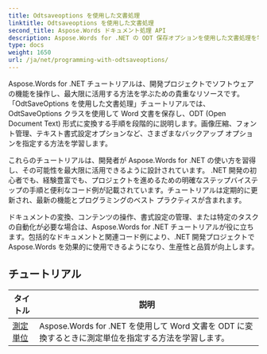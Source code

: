 ```yaml
---
title: Odtsaveoptions を使用した文書処理
linktitle: Odtsaveoptions を使用した文書処理
second_title: Aspose.Words ドキュメント処理 API
description: Aspose.Words for .NET の ODT 保存オプションを使用した文書処理を学習します。 Word 文書を ODT 形式で保存するためのサンプル コードを含む詳細なチュートリアル。
type: docs
weight: 1650
url: /ja/net/programming-with-odtsaveoptions/
---
```

Aspose.Words for .NET チュートリアルは、開発プロジェクトでソフトウェアの機能を操作し、最大限に活用する方法を学ぶための貴重なリソースです。 「OdtSaveOptions を使用した文書処理」チュートリアルでは、OdtSaveOptions クラスを使用して Word 文書を保存し、ODT (Open Document Text) 形式に変換する手順を段階的に説明します。画像圧縮、フォント管理、テキスト書式設定オプションなど、さまざまなバックアップ オプションを指定する方法を学習します。

これらのチュートリアルは、開発者が Aspose.Words for .NET の使い方を習得し、その可能性を最大限に活用できるように設計されています。 .NET 開発の初心者でも、経験豊富でも、プロジェクトを進めるための明確なステップバイステップの手順と便利なコード例が記載されています。チュートリアルは定期的に更新され、最新の機能とプログラミングのベスト プラクティスが含まれます。

ドキュメントの変換、コンテンツの操作、書式設定の管理、または特定のタスクの自動化が必要な場合は、Aspose.Words for .NET チュートリアルが役に立ちます。包括的なドキュメントと関連コード例により、.NET 開発プロジェクトで Aspose.Words を効果的に使用できるようになり、生産性と品質が向上します。

 ## チュートリアル
| タイトル | 説明 |
| --- | --- |
| [測定単位](./measure-unit/) | Aspose.Words for .NET を使用して Word 文書を ODT に変換するときに測定単位を指定する方法を学習します。 |